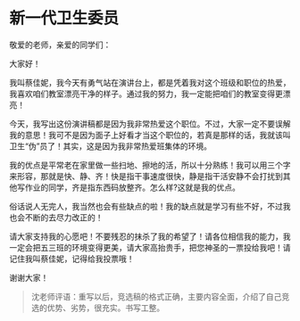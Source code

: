 # 新一代卫生委员 #

敬爱的老师，亲爱的同学们：
   
大家好！
   
我叫蔡佳妮，我今天有勇气站在演讲台上，都是凭着我对这个班级和职位的热爱，我喜欢咱们教室漂亮干净的样子。通过我的努力，我一定能把咱们的教室变得更漂亮！
   
今天，我写出这份演讲稿都是因为我非常热爱这个职位。不过，大家一定不要误解我的意思！我可不是因为面子上好看才当这个职位的，若真是那样的话，我就该叫卫生“伪”员了！其实，这是因为我非常热爱班集体的环境。
   
我的优点是平常老在家里做一些扫地、擦地的活，所以十分熟练！我可以用三个字来形容，那就是快、静、齐！快是指干事速度很快，静是指干活安静不会打扰到其他写作业的同学，齐是指东西码放整齐。怎么样?这就是我的优点。
   
俗话说人无完人，我当然也会有些缺点的啦！我的缺点就是学习有些不好，不过我也会不断的去尽力改正的！
   
请大家支持我的心愿吧！不要残忍的抹杀了我的希望了！请各位相信我的能力，我一定会把五三班的环境变得更美，请大家高抬贵手，把您神圣的一票投给我吧！请记住我叫蔡佳妮，记得给我投票哦！
   
谢谢大家！

> 沈老师评语：重写以后，竞选稿的格式正确，主要内容全面，介绍了自己竞选的优势、劣势，很充实。书写工整。
            